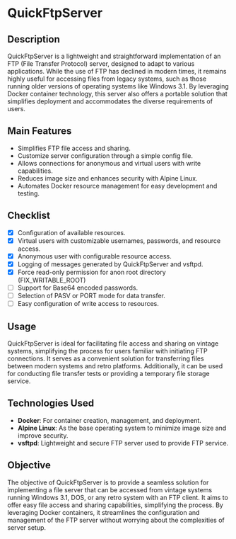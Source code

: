 
# QuickFtpServer

## Description
QuickFtpServer is a lightweight and straightforward implementation of an FTP (File Transfer Protocol) server, designed to adapt to various applications. While the use of FTP has declined in modern times, it remains highly useful for accessing files from legacy systems, such as those running older versions of operating systems like Windows 3.1. By leveraging Docker container technology, this server also offers a portable solution that simplifies deployment and accommodates the diverse requirements of users.

## Main Features
- Simplifies FTP file access and sharing.
- Customize server configuration through a simple config file.
- Allows connections for anonymous and virtual users with write capabilities.
- Reduces image size and enhances security with Alpine Linux.
- Automates Docker resource management for easy development and testing.

## Checklist
- [x] Configuration of available resources.
- [x] Virtual users with customizable usernames, passwords, and resource access.
- [x] Anonymous user with configurable resource access.
- [x] Logging of messages generated by QuickFtpServer and vsftpd.
- [x] Force read-only permission for anon root directory (FIX_WRITABLE_ROOT)
- [ ] Support for Base64 encoded passwords.
- [ ] Selection of PASV or PORT mode for data transfer.
- [ ] Easy configuration of write access to resources.

## Usage
QuickFtpServer is ideal for facilitating file access and sharing on vintage systems, simplifying the process for users familiar with initiating FTP connections. It serves as a convenient solution for transferring files between modern systems and retro platforms. Additionally, it can be used for conducting file transfer tests or providing a temporary file storage service.

## Technologies Used
- **Docker**: For container creation, management, and deployment.
- **Alpine Linux**: As the base operating system to minimize image size and improve security.
- **vsftpd**: Lightweight and secure FTP server used to provide FTP service.

## Objective
The objective of QuickFtpServer is to provide a seamless solution for implementing a file server that can be accessed from vintage systems running Windows 3.1, DOS, or any retro system with an FTP client. It aims to offer easy file access and sharing capabilities, simplifying the process. By leveraging Docker containers, it streamlines the configuration and management of the FTP server without worrying about the complexities of server setup.
